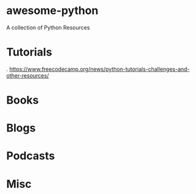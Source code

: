 # awesome-python
A collection of Python Resources

# Tutorials
. https://www.freecodecamp.org/news/python-tutorials-challenges-and-other-resources/

# Books

# Blogs

# Podcasts

# Misc
